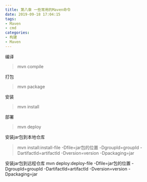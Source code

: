 ```yaml
---
title: 第八章 一些常用的Maven命令
date: 2019-09-18 17:04:15
tags:
- Maven
- cmd
categories:
- 构建
- Maven
---
```


编译
> mvn compile

打包
> mvn package

安装
> mvn install

部署
> mvn deploy

安装jar包到本地仓库
> mvn install:install-file -Dfile=jar包的位置 -DgroupId=groupId -DartifactId=artifactId -Dversion=version -Dpackaging=jar

安装jar包到远程仓库
mvn deploy:deploy-file -Dfile=jar包的位置 -DgroupId=groupId -DartifactId=artifactId -Dversion=version -Dpackaging=jar